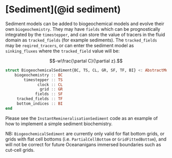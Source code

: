 # [Sediment](@id sediment)

Sediment models can be added to biogeochemical models and evolve their own `biogeochemistry`.
They may have `fields` which can be prognostically integrated by the `timestepper`, and can store the value of tracers in the fluid domain as `tracked_fields` (for example sediments).
The `tracked_fields` may be `reqired_tracers`, or can enter the sediment model as `sinking_fluxes` where the `tracked_field` value will be:
```math
-w\frac{\partal C}{\partial z}.
```

```julia
struct BiogeochemicalSediment{BC, TS, CL, GR, SF, TF, BI} <: AbstractModel{TS}
    biogeochemistry :: BC
        timestepper :: TS
              clock :: CL
               grid :: GR
             fields :: SF
     tracked_fields :: TF
     bottom_indices :: BI
end
```

Please see the `InstantRemineralisationSediment` code as an example of how to implement a simple sediment biochemistry.

NB: `BiogeochemicalSediment` are currently only valid for flat bottom grids, or grids with flat cell bottoms (i.e. `PartialCellBottom` or `GridFittedBottom`), and will not be correct for future Oceananigans immersed boundaries such as cut-cell grids.